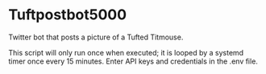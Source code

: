 # Tuftpostbot5000
Twitter bot that posts a picture of a Tufted Titmouse.

This script will only run once when executed; it is looped by a systemd timer once every 15 minutes.
Enter API keys and credentials in the .env file.
